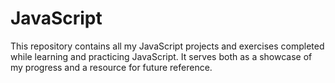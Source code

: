 # JavaScript
This repository contains all my JavaScript projects and exercises completed while learning and practicing JavaScript. It serves both as a showcase of my progress and a resource for future reference.
